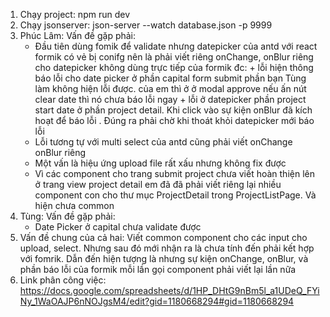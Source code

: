 1. Chạy project: npm run dev
2. Chạy jsonserver: json-server --watch database.json -p 9999
3. Phúc Lâm: Vấn đề gặp phải:
   - Đầu tiên dùng fomik để validate nhưng datepicker của antd với react formik có vẻ bị conifg
     nên là phải viết riêng onChange, onBlur riêng cho datepicker không dùng trực tiếp của formik đc: + lỗi hiện thông báo lỗi cho date picker ở phần capital form submit phần bạn Tùng làm không hiện lỗi được. của em thì ở ở modal approve nếu ấn nút clear date thì nó chưa báo lỗi ngay + lỗi ở datepicker phần project start date ở phần project detail. Khi click vào sự kiện onBlur đã kích hoạt để báo lỗi . Đúng ra phải chờ khi thoát khỏi datepicker mới báo lỗi
   - Lỗi tương tự với multi select của antd cũng phải viết onChange onBlur riêng
   - Một vấn là hiệu ứng upload file rất xấu nhưng không fix được
   - Vì các component cho trang submit project chưa viết hoàn thiện lên ở trang view project detail em đã đã phải viết riêng lại nhiều component con cho thư mục ProjectDetail trong ProjectListPage. Và hiện chưa common
4. Tùng: Vấn đề gặp phải:
   - Date Picker ở capital chưa validate được
5. Vấn đề chung của cả hai:
   Viết common component cho các input cho upload, select. Nhưng sau đó mới nhận ra là chưa tính đến phải kết hợp với fomrik. Dẫn đến hiện tượng là nhưng sự kiện onChange, onBlur, và phần báo lỗi của formik mỗi lần gọi component phải viết lại lần nữa
6. Link phân công việc: https://docs.google.com/spreadsheets/d/1HP_DHtG9nBm5l_a1UDeQ_FYiNy_1WaOAJP6nNOJgsM4/edit?gid=1180668294#gid=1180668294

